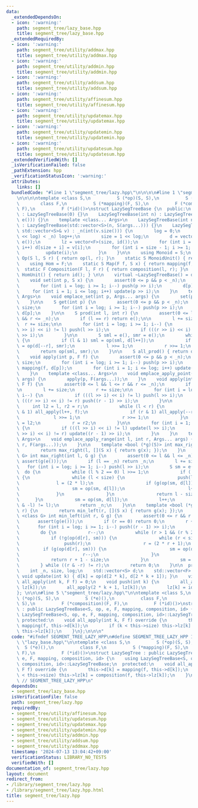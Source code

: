 ```yaml
---
data:
  _extendedDependsOn:
  - icon: ':warning:'
    path: segment_tree/lazy_base.hpp
    title: segment_tree/lazy_base.hpp
  _extendedRequiredBy:
  - icon: ':warning:'
    path: segment_tree/utility/addmax.hpp
    title: segment_tree/utility/addmax.hpp
  - icon: ':warning:'
    path: segment_tree/utility/addmin.hpp
    title: segment_tree/utility/addmin.hpp
  - icon: ':warning:'
    path: segment_tree/utility/addsum.hpp
    title: segment_tree/utility/addsum.hpp
  - icon: ':warning:'
    path: segment_tree/utility/affinesum.hpp
    title: segment_tree/utility/affinesum.hpp
  - icon: ':warning:'
    path: segment_tree/utility/updatemax.hpp
    title: segment_tree/utility/updatemax.hpp
  - icon: ':warning:'
    path: segment_tree/utility/updatemin.hpp
    title: segment_tree/utility/updatemin.hpp
  - icon: ':warning:'
    path: segment_tree/utility/updatesum.hpp
    title: segment_tree/utility/updatesum.hpp
  _extendedVerifiedWith: []
  _isVerificationFailed: false
  _pathExtension: hpp
  _verificationStatusIcon: ':warning:'
  attributes:
    links: []
  bundledCode: "#line 1 \"segment_tree/lazy.hpp\"\n\n\n\n#line 1 \"segment_tree/lazy_base.hpp\"\
    \n\n\n\ntemplate <class S,\n          S (*op)(S, S),\n          S (*e)(),\n  \
    \        class F,\n          S (*mapping)(F, S),\n          F (*composition)(F,\
    \ F),\n          F (*id)()>\nstruct LazySegTreeBase {\n  public:\n    LazySegTreeBase()\
    \ : LazySegTreeBase(0) {}\n    LazySegTreeBase(int n) : LazySegTreeBase(std::vector<S>(n,\
    \ e())) {}\n    template <class... Args>\n    LazySegTreeBase(int n, Args... args)\
    \ : LazySegTreeBase(std::vector<S>(n, S(args...))) {}\n    LazySegTreeBase(const\
    \ std::vector<S>& v) : _n(int(v.size())) {\n        log = 0;\n        while ((1ll\
    \ << log) < _n) log++;\n        size = 1 << log;\n        d = vector<S>(2 * size,\
    \ e());\n        lz = vector<F>(size, id());\n        for (int i = 0; i < _n;\
    \ i++) d[size + i] = v[i];\n        for (int i = size - 1; i >= 1; i--) {\n  \
    \          update(i);\n        }\n    }\n\n    using Monoid = S;\n    static S\
    \ Op(S l, S r) { return op(l, r); }\n    static S MonoidUnit() { return e(); }\n\
    \    using Hom = F;\n    static S Map(F f, S x) { return mapping(f, x); }\n  \
    \  static F Composition(F l, F r) { return composition(l, r); }\n    static F\
    \ HomUnit() { return id(); } \n\n    virtual ~LazySegTreeBase() = default;\n\n\
    \    void set(int p, S x) {\n        assert(0 <= p && p < _n);\n        p += size;\n\
    \        for (int i = log; i >= 1; i--) push(p >> i);\n        d[p] = x;\n   \
    \     for (int i = 1; i <= log; i++) update(p >> i);\n    }\n    template <class...\
    \ Args>\n    void emplace_set(int p, Args... args) {\n        set(p, S(args...));\n\
    \    }\n\n    S get(int p) {\n        assert(0 <= p && p < _n);\n        p +=\
    \ size;\n        for (int i = log; i >= 1; i--) push(p >> i);\n        return\
    \ d[p];\n    }\n\n    S prod(int l, int r) {\n        assert(0 <= l && l <= r\
    \ && r <= _n);\n        if (l == r) return e();\n\n        l += size;\n      \
    \  r += size;\n\n        for (int i = log; i >= 1; i--) {\n            if (((l\
    \ >> i) << i) != l) push(l >> i);\n            if (((r >> i) << i) != r) push(r\
    \ >> i);\n        }\n\n        S sml = e(), smr = e();\n        while (l < r)\
    \ {\n            if (l & 1) sml = op(sml, d[l++]);\n            if (r & 1) smr\
    \ = op(d[--r], smr);\n            l >>= 1;\n            r >>= 1;\n        }\n\n\
    \        return op(sml, smr);\n    }\n\n    S all_prod() { return d[1]; }\n\n\
    \    void apply(int p, F f) {\n        assert(0 <= p && p < _n);\n        p +=\
    \ size;\n        for (int i = log; i >= 1; i--) push(p >> i);\n        d[p] =\
    \ mapping(f, d[p]);\n        for (int i = 1; i <= log; i++) update(p >> i);\n\
    \    }\n    template <class... Args>\n    void emplace_apply_point(int p, Args...\
    \ args) {\n        apply(p, F(args...));\n    }\n    void apply(int l, int r,\
    \ F f) {\n        assert(0 <= l && l <= r && r <= _n);\n        if (l == r) return;\n\
    \n        l += size;\n        r += size;\n\n        for (int i = log; i >= 1;\
    \ i--) {\n            if (((l >> i) << i) != l) push(l >> i);\n            if\
    \ (((r >> i) << i) != r) push((r - 1) >> i);\n        }\n\n        {\n       \
    \     int l2 = l, r2 = r;\n            while (l < r) {\n                if (l\
    \ & 1) all_apply(l++, f);\n                if (r & 1) all_apply(--r, f);\n   \
    \             l >>= 1;\n                r >>= 1;\n            }\n            l\
    \ = l2;\n            r = r2;\n        }\n\n        for (int i = 1; i <= log; i++)\
    \ {\n            if (((l >> i) << i) != l) update(l >> i);\n            if (((r\
    \ >> i) << i) != r) update((r - 1) >> i);\n        }\n    }\n    template <class...\
    \ Args>\n    void emplace_apply_range(int l, int r, Args... args) {\n        apply(l,\
    \ r, F(args...));\n    }\n\n    template <bool (*g)(S)> int max_right(int l) {\n\
    \        return max_right(l, [](S x) { return g(x); });\n    }\n    template <class\
    \ G> int max_right(int l, G g) {\n        assert(0 <= l && l <= _n);\n       \
    \ assert(g(e()));\n        if (l == _n) return _n;\n        l += size;\n     \
    \   for (int i = log; i >= 1; i--) push(l >> i);\n        S sm = e();\n      \
    \  do {\n            while (l % 2 == 0) l >>= 1;\n            if (!g(op(sm, d[l])))\
    \ {\n                while (l < size) {\n                    push(l);\n      \
    \              l = (2 * l);\n                    if (g(op(sm, d[l]))) {\n    \
    \                    sm = op(sm, d[l]);\n                        l++;\n      \
    \              }\n                }\n                return l - size;\n      \
    \      }\n            sm = op(sm, d[l]);\n            l++;\n        } while ((l\
    \ & -l) != l);\n        return _n;\n    }\n\n    template <bool (*g)(S)> int min_left(int\
    \ r) {\n        return min_left(r, [](S x) { return g(x); });\n    }\n    template\
    \ <class G> int min_left(int r, G g) {\n        assert(0 <= r && r <= _n);\n \
    \       assert(g(e()));\n        if (r == 0) return 0;\n        r += size;\n \
    \       for (int i = log; i >= 1; i--) push((r - 1) >> i);\n        S sm = e();\n\
    \        do {\n            r--;\n            while (r > 1 && (r % 2)) r >>= 1;\n\
    \            if (!g(op(d[r], sm))) {\n                while (r < size) {\n   \
    \                 push(r);\n                    r = (2 * r + 1);\n           \
    \         if (g(op(d[r], sm))) {\n                        sm = op(d[r], sm);\n\
    \                        r--;\n                    }\n                }\n    \
    \            return r + 1 - size;\n            }\n            sm = op(d[r], sm);\n\
    \        } while ((r & -r) != r);\n        return 0;\n    }\n\n  protected:\n\
    \    int _n, size, log;\n    std::vector<S> d;\n    std::vector<F> lz;\n\n   \
    \ void update(int k) { d[k] = op(d[2 * k], d[2 * k + 1]); }\n    virtual void\
    \ all_apply(int k, F f) = 0;\n    void push(int k) {\n        all_apply(2 * k,\
    \ lz[k]);\n        all_apply(2 * k + 1, lz[k]);\n        lz[k] = id();\n    }\n\
    }; \n\n\n#line 5 \"segment_tree/lazy.hpp\"\n\ntemplate <class S,\n          S\
    \ (*op)(S, S),\n          S (*e)(),\n          class F,\n          S (*mapping)(F,\
    \ S),\n          F (*composition)(F, F),\n          F (*id)()>\nstruct LazySegTree\
    \ : public LazySegTreeBase<S, op, e, F, mapping, composition, id> {\n    using\
    \ LazySegTreeBase<S, op, e, F, mapping, composition, id>::LazySegTreeBase;\n \
    \ protected:\n    void all_apply(int k, F f) override {\n        this->d[k] =\
    \ mapping(f, this->d[k]);\n        if (k < this->size) this->lz[k] = composition(f,\
    \ this->lz[k]);\n    }\n};\n\n\n"
  code: "#ifndef SEGMENT_TREE_LAZY_HPP\n#define SEGMENT_TREE_LAZY_HPP 1\n\n#include\
    \ \"lazy_base.hpp\"\n\ntemplate <class S,\n          S (*op)(S, S),\n        \
    \  S (*e)(),\n          class F,\n          S (*mapping)(F, S),\n          F (*composition)(F,\
    \ F),\n          F (*id)()>\nstruct LazySegTree : public LazySegTreeBase<S, op,\
    \ e, F, mapping, composition, id> {\n    using LazySegTreeBase<S, op, e, F, mapping,\
    \ composition, id>::LazySegTreeBase;\n  protected:\n    void all_apply(int k,\
    \ F f) override {\n        this->d[k] = mapping(f, this->d[k]);\n        if (k\
    \ < this->size) this->lz[k] = composition(f, this->lz[k]);\n    }\n};\n\n#endif\
    \ // SEGMENT_TREE_LAZY_HPP\n"
  dependsOn:
  - segment_tree/lazy_base.hpp
  isVerificationFile: false
  path: segment_tree/lazy.hpp
  requiredBy:
  - segment_tree/utility/affinesum.hpp
  - segment_tree/utility/updatesum.hpp
  - segment_tree/utility/updatemax.hpp
  - segment_tree/utility/updatemin.hpp
  - segment_tree/utility/addmin.hpp
  - segment_tree/utility/addsum.hpp
  - segment_tree/utility/addmax.hpp
  timestamp: '2024-07-13 13:04:42+09:00'
  verificationStatus: LIBRARY_NO_TESTS
  verifiedWith: []
documentation_of: segment_tree/lazy.hpp
layout: document
redirect_from:
- /library/segment_tree/lazy.hpp
- /library/segment_tree/lazy.hpp.html
title: segment_tree/lazy.hpp
---
```

